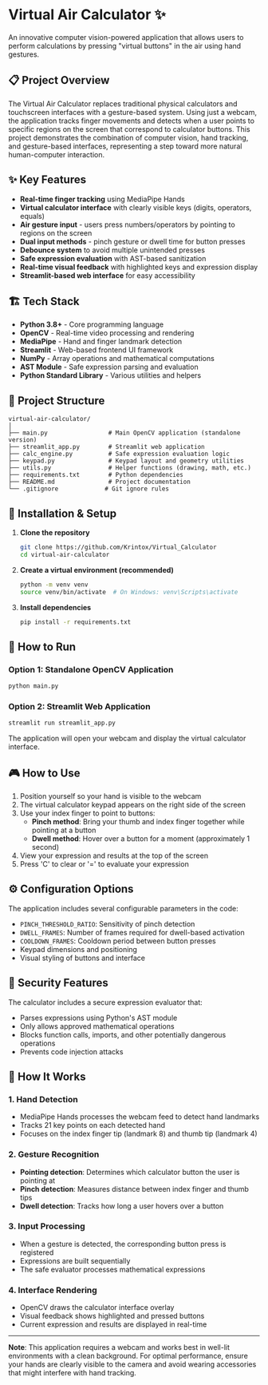 # Virtual Air Calculator ✨

An innovative computer vision-powered application that allows users to perform calculations by pressing "virtual buttons" in the air using hand gestures.

## 📋 Project Overview

The Virtual Air Calculator replaces traditional physical calculators and touchscreen interfaces with a gesture-based system. Using just a webcam, the application tracks finger movements and detects when a user points to specific regions on the screen that correspond to calculator buttons. This project demonstrates the combination of computer vision, hand tracking, and gesture-based interfaces, representing a step toward more natural human-computer interaction.

<!-- ## 🎥 Demo

![Virtual Air Calculator Demo](demo.gif) -->

## ✨ Key Features

- **Real-time finger tracking** using MediaPipe Hands
- **Virtual calculator interface** with clearly visible keys (digits, operators, equals)
- **Air gesture input** - users press numbers/operators by pointing to regions on the screen
- **Dual input methods** - pinch gesture or dwell time for button presses
- **Debounce system** to avoid multiple unintended presses
- **Safe expression evaluation** with AST-based sanitization
- **Real-time visual feedback** with highlighted keys and expression display
- **Streamlit-based web interface** for easy accessibility

## 🏗️ Tech Stack

- **Python 3.8+** - Core programming language
- **OpenCV** - Real-time video processing and rendering
- **MediaPipe** - Hand and finger landmark detection
- **Streamlit** - Web-based frontend UI framework
- **NumPy** - Array operations and mathematical computations
- **AST Module** - Safe expression parsing and evaluation
- **Python Standard Library** - Various utilities and helpers

## 📁 Project Structure

```
virtual-air-calculator/
│
├── main.py                 # Main OpenCV application (standalone version)
├── streamlit_app.py        # Streamlit web application
├── calc_engine.py          # Safe expression evaluation logic
├── keypad.py               # Keypad layout and geometry utilities
├── utils.py                # Helper functions (drawing, math, etc.)
├── requirements.txt        # Python dependencies
├── README.md               # Project documentation
└── .gitignore             # Git ignore rules
```

## 🔧 Installation & Setup

1. **Clone the repository**
   ```bash
   git clone https://github.com/Krintox/Virtual_Calculator
   cd virtual-air-calculator
   ```

2. **Create a virtual environment (recommended)**
   ```bash
   python -m venv venv
   source venv/bin/activate  # On Windows: venv\Scripts\activate
   ```

3. **Install dependencies**
   ```bash
   pip install -r requirements.txt
   ```

## 🚀 How to Run

### Option 1: Standalone OpenCV Application
```bash
python main.py
```

### Option 2: Streamlit Web Application
```bash
streamlit run streamlit_app.py
```

The application will open your webcam and display the virtual calculator interface.

## 🎮 How to Use

1. Position yourself so your hand is visible to the webcam
2. The virtual calculator keypad appears on the right side of the screen
3. Use your index finger to point to buttons:
   - **Pinch method**: Bring your thumb and index finger together while pointing at a button
   - **Dwell method**: Hover over a button for a moment (approximately 1 second)
4. View your expression and results at the top of the screen
5. Press 'C' to clear or '=' to evaluate your expression

## ⚙️ Configuration Options

The application includes several configurable parameters in the code:

- `PINCH_THRESHOLD_RATIO`: Sensitivity of pinch detection
- `DWELL_FRAMES`: Number of frames required for dwell-based activation
- `COOLDOWN_FRAMES`: Cooldown period between button presses
- Keypad dimensions and positioning
- Visual styling of buttons and interface

## 🔐 Security Features

The calculator includes a secure expression evaluator that:

- Parses expressions using Python's AST module
- Only allows approved mathematical operations
- Blocks function calls, imports, and other potentially dangerous operations
- Prevents code injection attacks

## 🧠 How It Works

### 1. Hand Detection
- MediaPipe Hands processes the webcam feed to detect hand landmarks
- Tracks 21 key points on each detected hand
- Focuses on the index finger tip (landmark 8) and thumb tip (landmark 4)

### 2. Gesture Recognition
- **Pointing detection**: Determines which calculator button the user is pointing at
- **Pinch detection**: Measures distance between index finger and thumb tips
- **Dwell detection**: Tracks how long a user hovers over a button

### 3. Input Processing
- When a gesture is detected, the corresponding button press is registered
- Expressions are built sequentially
- The safe evaluator processes mathematical expressions

### 4. Interface Rendering
- OpenCV draws the calculator interface overlay
- Visual feedback shows highlighted and pressed buttons
- Current expression and results are displayed in real-time


---

**Note**: This application requires a webcam and works best in well-lit environments with a clean background. For optimal performance, ensure your hands are clearly visible to the camera and avoid wearing accessories that might interfere with hand tracking.